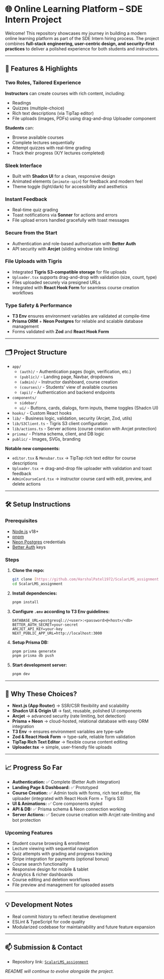 # 🌐 Online Learning Platform – SDE Intern Project

Welcome! This repository showcases my journey in building a modern online learning platform as part of the SDE Intern hiring process. The project combines **full-stack engineering, user-centric design, and security-first practices** to deliver a polished experience for both students and instructors.

---

## 🚀 Features & Highlights

### Two Roles, Tailored Experience
**Instructors** can create courses with rich content, including:
* Readings
* Quizzes (multiple-choice)
* Rich text descriptions (via TipTap editor)
* File uploads (images, PDFs) using drag-and-drop Uploader component

**Students** can:
* Browse available courses
* Complete lectures sequentially
* Attempt quizzes with real-time grading
* Track their progress (X/Y lectures completed)

### Sleek Interface
* Built with **Shadcn UI** for a clean, responsive design
* Animated elements (`animate-spin`) for feedback and modern feel
* Theme toggle (light/dark) for accessibility and aesthetics

### Instant Feedback
* Real-time quiz grading
* Toast notifications via **Sonner** for actions and errors
* File upload errors handled gracefully with toast messages

### Secure from the Start
* Authentication and role-based authorization with **Better Auth**
* API security with **Arcjet** (sliding window rate limiting)

### File Uploads with Tigris
* Integrated **Tigris S3-compatible storage** for file uploads
* `Uploader.tsx` supports drag-and-drop with validation (size, count, type)
* Files uploaded securely via presigned URLs
* Integrated with **React Hook Form** for seamless course creation workflows

### Type Safety & Performance
* **T3 Env** ensures environment variables are validated at compile-time
* **Prisma ORM** + **Neon Postgres** for reliable and scalable database management
* Forms validated with **Zod** and **React Hook Form**

---

## 🗂️ Project Structure
- `app/`
  - `(auth)/` - Authentication pages (login, verification, etc.)
  - `(public)/` - Landing page, Navbar, dropdowns
  - `(admin)/` - Instructor dashboard, course creation
  - `(courses)/` - Students' view of available courses
  - `(api)/` - Authentication and backend endpoints
- `components/`
  - `sidebar/`
  - `ui/` - Buttons, cards, dialogs, form inputs, theme toggles (Shadcn UI)
- `hooks/` - Custom React hooks
- `lib/` - Business logic, validation, security (Arcjet, Zod, utils)
- `lib/S3Client.ts` - Tigris S3 client configuration
- `lib/actions.ts` - Server actions (course creation with Arcjet protection)
- `prisma/` - Prisma schema, client, and DB logic
- `public/` - Images, SVGs, branding

**Notable new components:**
* `editor.tsx` & `Menubar.tsx` → TipTap rich text editor for course descriptions
* `Uploader.tsx` → drag-and-drop file uploader with validation and toast feedback
* `AdminCourseCard.tsx` → instructor course card with edit, preview, and delete actions

---

## 🛠️ Setup Instructions

### Prerequisites
* [Node.js](https://nodejs.org/en/) v18+
* [pnpm](https://pnpm.io/)
* [Neon Postgres](https://neon.tech/) credentials
* [Better Auth](https://better-auth.com/) keys

### Steps
1.  **Clone the repo:**
    ```bash
    git clone [https://github.com/HarshalPatel1972/ScalarLMS_assignment.git](https://github.com/HarshalPatel1972/ScalarLMS_assignment.git)
    cd ScalarLMS_assignment
    ```
2.  **Install dependencies:**
    ```bash
    pnpm install
    ```
3.  **Configure `.env` according to T3 Env guidelines:**
    ```
    DATABASE_URL=postgresql://<user>:<password>@<host>/<db>
    BETTER_AUTH_SECRET=your-secret
    ARCJET_API_KEY=your-key
    NEXT_PUBLIC_APP_URL=http://localhost:3000
    ```
4.  **Setup Prisma DB:**
    ```bash
    pnpm prisma generate
    pnpm prisma db push
    ```
5.  **Start development server:**
    ```bash
    pnpm dev
    ```

---

## 🧩 Why These Choices?

* **Next.js (App Router)** → SSR/CSR flexibility and scalability
* **Shadcn UI & Origin UI** → fast, reusable, polished UI components
* **Arcjet** → advanced security (rate limiting, bot detection)
* **Prisma + Neon** → cloud-hosted, relational database with easy ORM integration
* **T3 Env** → ensures environment variables are type-safe
* **Zod & React Hook Form** → type-safe, reliable form validation
* **TipTap Rich Text Editor** → flexible course content editing
* **Uploader.tsx** → simple, user-friendly file uploads

---

## 📈 Progress So Far

* **Authentication:** ✅ Complete (Better Auth integration)
* **Landing Page & Dashboard:** ✅ Prototyped
* **Course Creation:** ✅ Admin tools with forms, rich text editor, file uploader (integrated with React Hook Form + Tigris S3)
* **UI & Animations:** ✅ Core components styled
* **API & DB:** ✅ Prisma schema & Neon connection working
* **Server Actions:** ✅ Secure course creation with Arcjet rate-limiting and bot protection

### Upcoming Features
* Student course browsing & enrollment
* Lecture viewing with sequential navigation
* Quiz attempts with grading and progress tracking
* Stripe integration for payments (optional bonus)
* Course search functionality
* Responsive design for mobile & tablet
* Analytics & richer dashboards
* Course editing and deletion workflows
* File preview and management for uploaded assets

---

## 💡 Development Notes

* Real commit history to reflect iterative development
* ESLint & TypeScript for code quality
* Modularized codebase for maintainability and future feature expansion

---

## 📫 Submission & Contact

* Repository link: [`ScalarLMS_assignment`](https://github.com/HarshalPatel1972/ScalarLMS_assignment)

*README will continue to evolve alongside the project.*
